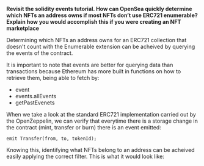 **Revisit the solidity events tutorial. How can OpenSea quickly determine which NFTs an address owns if most NFTs don’t use ERC721 enumerable? Explain how you would accomplish this if you were creating an NFT marketplace**

Determining which NFTs an address owns for an ERC721 collection that doesn't count with the Enumerable extension can be acheived by querying the events of the contract.

It is important to note that events are better for querying data than transactions because Ethereum has more built in functions on how to retrieve them, being able to fetch by:

- event
- events.allEvents
- getPastEvenets

When we take a look at the standard ERC721 implementation carried out by the OpenZeppelin, we can verify that everytime there is a storage change in the contract (mint, transfer or burn) there is an event emitted:

```
emit Transfer(from, to, tokenId);
```

Knowing this, identifying what NFTs belong to an address can be acheived easily applying the correct filter. This is what it would look like:

```

```